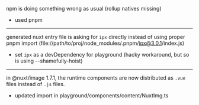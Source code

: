 npm is doing something wrong as usual (rollup natives missing)

- used pnpm

---

generated nuxt entry file is asking for `ipx` directly instead of using proper 
pnpm import (file://path/to/proj/node_modules/.pnpm/ipx@3.0.1/index.js)

- set `ipx` as a devDependency for playground (hacky workaround, but so is using --shamefully-hoist)

---

in @nuxt/image 1.7.1, the runtime components are now distributed as `.vue` files 
instead of `.js` files.

- updated import in playground/components/content/NuxtImg.ts
